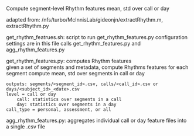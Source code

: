 Compute segment-level Rhythm features mean, std over call or day 

adapted from: /nfs/turbo/McInnisLab/gideonjn/extractRhythm.m, extractRhythm.py 
 

get_rhythm_featrues.sh: script to run get_rhythm_features.py 
    configuration settings are in this file 
    calls get_rhythm_features.py and agg_rhythm_features.py 

get_rhythm_features.py: computes Rhythm features  
    given a set of segments and metadata, compute Rhythms features for each segment 
    compute mean, std over segments in call or day

    outputs: segments/<segment_id>.csv, calls/<call_id>.csv or days/<subject_id>_<date>.csv 
    level = call or day
        call: statistics over segments in a call 
        day: statistics over segments in a day
    call_type = personal, assessment, or all 


agg_rhythm_features.py: aggregates individual call or day feature files into a single .csv file
